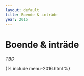 ```yaml
---
layout: default
title: Boende & inträde
year: 2015
---
```


<div class="glacier">
<h1>Boende & inträde</h1>
<p><em>TBD</em></p>

{% include menu-2016.html %}

</div>
